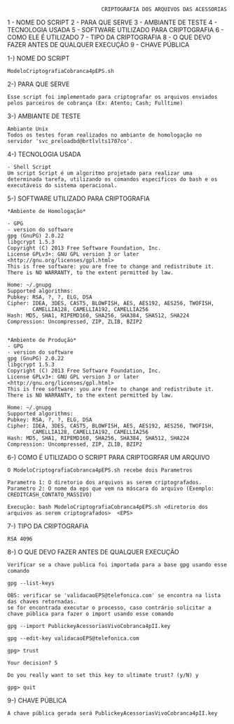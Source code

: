 

                                  CRIPTOGRAFIA DOS ARQUIVOS DAS ACESSORIAS

1 - NOME DO SCRIPT
2 - PARA QUE SERVE
3 - AMBIANTE DE TESTE
4 - TECNOLOGIA USADA
5 - SOFTWARE UTILIZADO PARA CRIPTOGRAFIA
6 - COMO ELE É UTILIZADO 
7 - TIPO DA CRIPTOGRAFIA
8 - O QUE DEVO FAZER ANTES DE QUALQUER EXECUÇÃO
9 - CHAVE PÚBLICA  

                             
1-) NOME DO SCRIPT

    ModeloCriptografiaCobranca4pEPS.sh



2-) PARA QUE SERVE

    Esse script foi implementado para criptografar os arquivos enviados pelos parceiros de cobrança (Ex: Atento; Cash; Fulltime)


3-) AMBIANTE DE TESTE

    Ambiante Unix
    Todos os testes foram realizados no ambiante de homologação no servidor 'svc_preloadbd@brtlvlts1707co'.



4-) TECNOLOGIA USADA

    - Shell Script
    Um script Script é um algoritmo projetado para realizar uma determinada tarefa, utilizando os comandos específicos do bash e os executáveis do sistema operacional.


5-) SOFTWARE UTILIZADO PARA CRIPTOGRAFIA

    *Ambiente de Homologação* 

    - GPG
    - version do software
    gpg (GnuPG) 2.0.22
    libgcrypt 1.5.3
    Copyright (C) 2013 Free Software Foundation, Inc.
    License GPLv3+: GNU GPL version 3 or later <http://gnu.org/licenses/gpl.html>
    This is free software: you are free to change and redistribute it.
    There is NO WARRANTY, to the extent permitted by law.

    Home: ~/.gnupg
    Supported algorithms:
    Pubkey: RSA, ?, ?, ELG, DSA
    Cipher: IDEA, 3DES, CAST5, BLOWFISH, AES, AES192, AES256, TWOFISH,
            CAMELLIA128, CAMELLIA192, CAMELLIA256
    Hash: MD5, SHA1, RIPEMD160, SHA256, SHA384, SHA512, SHA224
    Compression: Uncompressed, ZIP, ZLIB, BZIP2


    *Ambiente de Produção*
    - GPG
    - version do software
    gpg (GnuPG) 2.0.22
    libgcrypt 1.5.3
    Copyright (C) 2013 Free Software Foundation, Inc.
    License GPLv3+: GNU GPL version 3 or later <http://gnu.org/licenses/gpl.html>
    This is free software: you are free to change and redistribute it.
    There is NO WARRANTY, to the extent permitted by law.

    Home: ~/.gnupg
    Supported algorithms:
    Pubkey: RSA, ?, ?, ELG, DSA
    Cipher: IDEA, 3DES, CAST5, BLOWFISH, AES, AES192, AES256, TWOFISH,
            CAMELLIA128, CAMELLIA192, CAMELLIA256
    Hash: MD5, SHA1, RIPEMD160, SHA256, SHA384, SHA512, SHA224
    Compression: Uncompressed, ZIP, ZLIB, BZIP2


6-) COMO É UTILIZADO O SCRIPT PARA CRIPTOGRFAR UM ARQUIVO

    O ModeloCriptografiaCobranca4pEPS.sh recebe dois Parametros

    Parametro 1: O diretorio dos arquivos as serem criptografados.
    Parametro 2: O nome da eps que vem na máscara do arquivo (Exemplo: CREDITCASH_CONTATO_MASSIVO)

    Execução: bash ModeloCriptografiaCobranca4pEPS.sh <diretorio dos arquivos as serem criptografados>  <EPS>


7-) TIPO DA CRIPTOGRAFIA


    RSA 4096 


8-) O QUE DEVO FAZER ANTES DE QUALQUER EXECUÇÃO

    Verificar se a chave publica foi importada para a base gpg usando esse comando
    
    gpg --list-keys
    
    OBS: verificar se 'validacaoEPS@telefonica.com' se encontra na lista das chaves retornadas.
    se for encontrada executar o processo, caso contrário solicitar a chave pública para fazer o import usando esse comando 

    gpg --import PublickeyAcessoriasVivoCobranca4pII.key

    gpg --edit-key validacaoEPS@telefonica.com 

    gpg> trust

    Your decision? 5

    Do you really want to set this key to ultimate trust? (y/N) y

    gpg> quit


9-) CHAVE PÚBLICA

    A chave pública gerada será PublickeyAcessoriasVivoCobranca4pII.key





    


